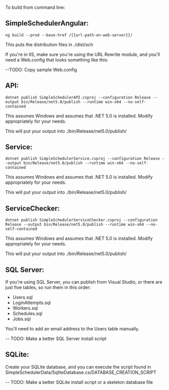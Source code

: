 To build from command line:

## SimpleSchedulerAngular:
`ng build --prod --base-href /{{url-path-on-web-server}}/`

This puts the distribution files in ./dist/sch

If you're in IIS, make sure you're using the URL Rewrite module, and you'll need a Web.config that looks something like this:

--TODO: Copy sample Web.config

## API:

`dotnet publish SimpleSchedulerAPI.csproj --configuration Release --output bin/Release/net5.0/publish --runtime win-x64 --no-self-contained`

This assumes Windows and assumes that .NET 5.0 is installed. Modify appropriately for your needs.

This will put your output into ./bin/Release/net5.0/publish/

## Service:

`dotnet publish SimpleSchedulerService.csproj --configuration Release --output bin/Release/net5.0/publish --runtime win-x64 --no-self-contained`

This assumes Windows and assumes that .NET 5.0 is installed. Modify appropriately for your needs.

This will put your output into ./bin/Release/net5.0/publish/

## ServiceChecker:

`dotnet publish SimpleSchedulerServiceChecker.csproj --configuration Release --output bin/Release/net5.0/publish --runtime win-x64 --no-self-contained`

This assumes Windows and assumes that .NET 5.0 is installed. Modify appropriately for your needs.

This will put your output into ./bin/Release/net5.0/publish/

## SQL Server:

If you're using SQL Server, you can publish from Visual Studio, or there are just five tables, so run them in this order:

* Users.sql
* LoginAttempts.sql
* Workers.sql
* Schedules.sql
* Jobs.sql

You'll need to add an email address to the Users table manually.

-- TODO: Make a better SQL Server install script

## SQLite:

Create your SQLite database, and you can execute the script found in SimpleSchedulerData/SqliteDatabase.cs/DATABASE_CREATION_SCRIPT

-- TODO: Make a better SQLite install script or a skeleton database file
